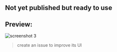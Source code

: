 ## Not yet published but ready to use

## Preview:

![screenshot 3](https://user-images.githubusercontent.com/33368759/41201267-33919784-6cd2-11e8-9feb-ca473e85cc28.png)


> create an issue to improve its UI
